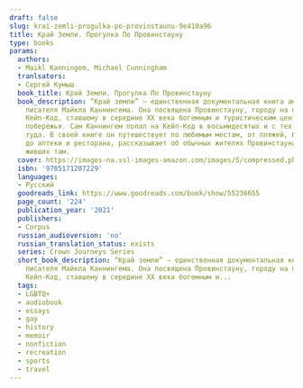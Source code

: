 ```yaml
---
draft: false
slug: krai-zemli-progulka-po-provinstaunu-9e410a96
title: Край Земли. Прогулка По Провинстауну
type: books
params:
  authors:
  - Maikl Kanningem, Michael Cunningham
  tranlsators:
  - Сергей Кумыш
  book_title: Край Земли. Прогулка По Провинстауну
  book_description: “Край земли” — единственная документальная книга американского
    писателя Майкла Каннингема. Она посвящена Провинстауну, городу на полуострове
    Кейп-Код, ставшему в середине XX века богемным и туристическим центром Восточного
    побережья. Сам Каннингем попал на Кейп-Код в восьмидесятых и с тех пор часто возвращается
    туда. В своей книге он путешествует по любимым местам, от пляжей, болот и дюн
    до аптеки и ресторана, рассказывает об обычных жителях Провинстауна и о знаменитостях,
    живших там.
  cover: https://images-na.ssl-images-amazon.com/images/S/compressed.photo.goodreads.com/books/1599303070i/55236655.jpg
  isbn: '9785171207229'
  languages:
  - Русский
  goodreads_link: https://www.goodreads.com/book/show/55236655
  page_count: '224'
  publication_year: '2021'
  publishers:
  - Corpus
  russian_audioversion: 'no'
  russian_translation_status: exists
  series: Crown Journeys Series
  short_book_description: “Край земли” — единственная документальная книга американского
    писателя Майкла Каннингема. Она посвящена Провинстауну, городу на полуострове
    Кейп-Код, ставшему в середине XX века богемным и...
  tags:
  - LGBTQ+
  - audiobook
  - essays
  - gay
  - history
  - memoir
  - nonfiction
  - recreation
  - sports
  - travel
---
```

